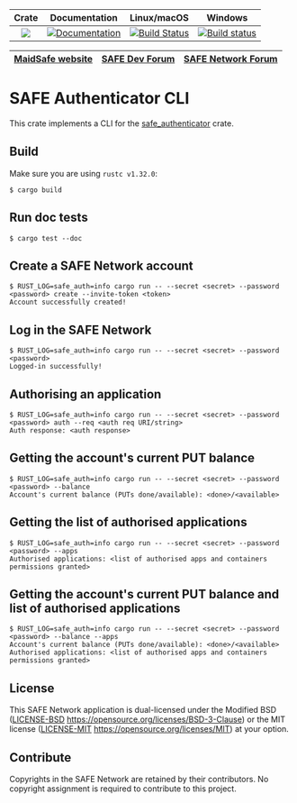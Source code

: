 |Crate|Documentation|Linux/macOS|Windows|
|:---:|:-----------:|:--------:|:-----:|
|[![](http://meritbadge.herokuapp.com/safe-authenticator-cli)](https://crates.io/crates/safe-authenticator-cli)|[![Documentation](https://docs.rs/safe-authenticator-cli/badge.svg)](https://docs.rs/safe-authenticator-cli)|[![Build Status](https://travis-ci.com/maidsafe/safe-authenticator-cli.svg?branch=master)](https://travis-ci.com/maidsafe/safe-authenticator-cli)|[![Build status](https://ci.appveyor.com/api/projects/status/ajw6ab26p86jdac4/branch/master?svg=true)](https://ci.appveyor.com/project/MaidSafe-QA/safe-authenticator-cli/branch/master)|

| [MaidSafe website](https://maidsafe.net) | [SAFE Dev Forum](https://forum.safedev.org) | [SAFE Network Forum](https://safenetforum.org) |
|:----------------------------------------:|:-------------------------------------------:|:----------------------------------------------:|

# SAFE Authenticator CLI
This crate implements a CLI for the [safe_authenticator](https://github.com/maidsafe/safe_client_libs/tree/master/safe_authenticator) crate.

## Build
Make sure you are using `rustc v1.32.0`:
```
$ cargo build
```

## Run doc tests
```
$ cargo test --doc
```

## Create a SAFE Network account
```
$ RUST_LOG=safe_auth=info cargo run -- --secret <secret> --password <password> create --invite-token <token>
Account successfully created!
```

## Log in the SAFE Network
```
$ RUST_LOG=safe_auth=info cargo run -- --secret <secret> --password <password>
Logged-in successfully!
```

## Authorising an application
```
$ RUST_LOG=safe_auth=info cargo run -- --secret <secret> --password <password> auth --req <auth req URI/string>
Auth response: <auth response>
```

## Getting the account's current PUT balance
```
$ RUST_LOG=safe_auth=info cargo run -- --secret <secret> --password <password> --balance
Account's current balance (PUTs done/available): <done>/<available>
```

## Getting the list of authorised applications
```
$ RUST_LOG=safe_auth=info cargo run -- --secret <secret> --password <password> --apps
Authorised applications: <list of authorised apps and containers permissions granted>
```

## Getting the account's current PUT balance and list of authorised applications
```
$ RUST_LOG=safe_auth=info cargo run -- --secret <secret> --password <password> --balance --apps
Account's current balance (PUTs done/available): <done>/<available>
Authorised applications: <list of authorised apps and containers permissions granted>
```

## License
This SAFE Network application is dual-licensed under the Modified BSD ([LICENSE-BSD](LICENSE-BSD) https://opensource.org/licenses/BSD-3-Clause) or the MIT license ([LICENSE-MIT](LICENSE-MIT) https://opensource.org/licenses/MIT) at your option.

## Contribute
Copyrights in the SAFE Network are retained by their contributors. No copyright assignment is required to contribute to this project.
